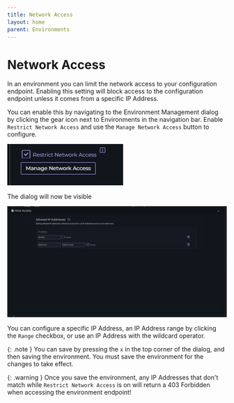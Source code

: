 ```yaml
---
title: Network Access
layout: home
parent: Environments
---
```

# Network Access

In an environment you can limit the network access to your configuration endpoint. Enabling this setting will block access to the configuration endpoint unless it comes from a specific IP Address.

You can enable this by navigating to the Environment Management dialog by clicking the gear icon next to Environments in the navigation bar. Enable `Restrict Network Access` and use the `Manage Network Access` button to configure.

![Manage Network Access](../img/env-network-access-1.png "Manage Network Access")

The dialog will now be visible

![Manage Network Access](../img/env-network-access-2.png "Manage Network Access")

You can configure a specific IP Address, an IP Address range by clicking the `Range` checkbox, or use an IP Address with the wildcard operator. 

{: .note }
You can save by pressing the `x` in the top corner of the dialog, and then saving the environment. You must save the environment for the changes to take effect.

{: .warning }
Once you save the environment, any IP Addresses that don't match while `Restrict Network Access` is on will return a 403 Forbidden when accessing the environment endpoint!